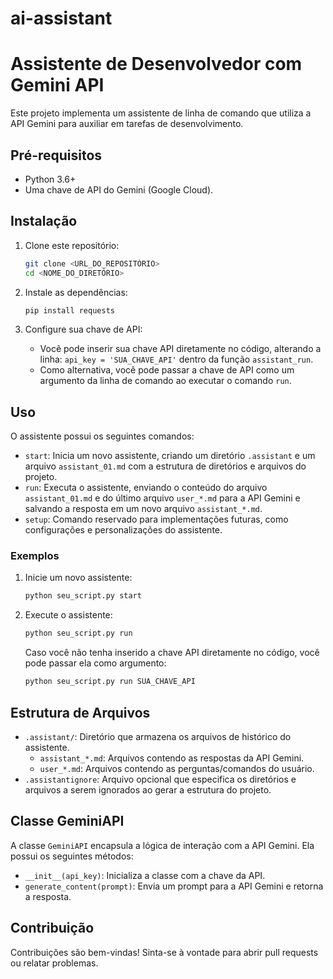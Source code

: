 # ai-assistant

# Assistente de Desenvolvedor com Gemini API

Este projeto implementa um assistente de linha de comando que utiliza a API Gemini para auxiliar em tarefas de desenvolvimento.

## Pré-requisitos

* Python 3.6+
* Uma chave de API do Gemini (Google Cloud).

## Instalação

1.  Clone este repositório:

    ```bash
    git clone <URL_DO_REPOSITÓRIO>
    cd <NOME_DO_DIRETÓRIO>
    ```

2.  Instale as dependências:

    ```bash
    pip install requests
    ```

3.  Configure sua chave de API:

    * Você pode inserir sua chave API diretamente no código, alterando a linha:
        `api_key = 'SUA_CHAVE_API'` dentro da função `assistant_run`.
    * Como alternativa, você pode passar a chave de API como um argumento da linha de comando ao executar o comando `run`.

## Uso

O assistente possui os seguintes comandos:

* `start`: Inicia um novo assistente, criando um diretório `.assistant` e um arquivo `assistant_01.md` com a estrutura de diretórios e arquivos do projeto.
* `run`: Executa o assistente, enviando o conteúdo do arquivo `assistant_01.md` e do último arquivo `user_*.md` para a API Gemini e salvando a resposta em um novo arquivo `assistant_*.md`.
* `setup`: Comando reservado para implementações futuras, como configurações e personalizações do assistente.

### Exemplos

1.  Inicie um novo assistente:

    ```bash
    python seu_script.py start
    ```

2.  Execute o assistente:

    ```bash
    python seu_script.py run
    ```
    Caso você não tenha inserido a chave API diretamente no código, você pode passar ela como argumento:
    ```bash
    python seu_script.py run SUA_CHAVE_API
    ```

## Estrutura de Arquivos

* `.assistant/`: Diretório que armazena os arquivos de histórico do assistente.
    * `assistant_*.md`: Arquivos contendo as respostas da API Gemini.
    * `user_*.md`: Arquivos contendo as perguntas/comandos do usuário.
* `.assistantignore`: Arquivo opcional que especifica os diretórios e arquivos a serem ignorados ao gerar a estrutura do projeto.

## Classe GeminiAPI

A classe `GeminiAPI` encapsula a lógica de interação com a API Gemini. Ela possui os seguintes métodos:

* `__init__(api_key)`: Inicializa a classe com a chave da API.
* `generate_content(prompt)`: Envia um prompt para a API Gemini e retorna a resposta.

## Contribuição

Contribuições são bem-vindas! Sinta-se à vontade para abrir pull requests ou relatar problemas.

